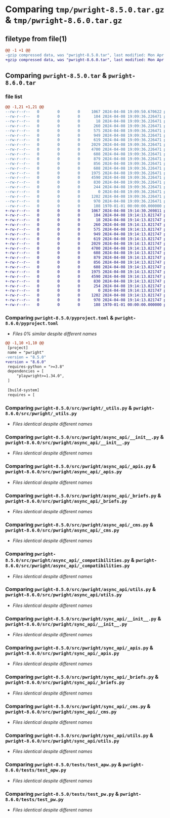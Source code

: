 # Comparing `tmp/pwright-8.5.0.tar.gz` & `tmp/pwright-8.6.0.tar.gz`

## filetype from file(1)

```diff
@@ -1 +1 @@
-gzip compressed data, was "pwright-8.5.0.tar", last modified: Mon Apr  8 19:09:50 2024, max compression
+gzip compressed data, was "pwright-8.6.0.tar", last modified: Mon Apr  8 19:14:30 2024, max compression
```

## Comparing `pwright-8.5.0.tar` & `pwright-8.6.0.tar`

### file list

```diff
@@ -1,21 +1,21 @@
--rw-r--r--   0        0        0     1067 2024-04-08 19:09:50.670622 pwright-8.5.0/pyproject.toml
--rw-r--r--   0        0        0      104 2024-04-08 19:09:36.226471 pwright-8.5.0/src/pwright/__init__.py
--rw-r--r--   0        0        0       18 2024-04-08 19:09:36.226471 pwright-8.5.0/src/pwright/__version__.py
--rw-r--r--   0        0        0      260 2024-04-08 19:09:36.226471 pwright-8.5.0/src/pwright/_constants.py
--rw-r--r--   0        0        0      575 2024-04-08 19:09:36.226471 pwright-8.5.0/src/pwright/_utils.py
--rw-r--r--   0        0        0      949 2024-04-08 19:09:36.226471 pwright-8.5.0/src/pwright/async_api/__init__.py
--rw-r--r--   0        0        0      619 2024-04-08 19:09:36.226471 pwright-8.5.0/src/pwright/async_api/_apis.py
--rw-r--r--   0        0        0     2029 2024-04-08 19:09:36.226471 pwright-8.5.0/src/pwright/async_api/_briefs.py
--rw-r--r--   0        0        0     4700 2024-04-08 19:09:36.226471 pwright-8.5.0/src/pwright/async_api/_cms.py
--rw-r--r--   0        0        0      608 2024-04-08 19:09:36.226471 pwright-8.5.0/src/pwright/async_api/_compatibilities.py
--rw-r--r--   0        0        0      879 2024-04-08 19:09:36.226471 pwright-8.5.0/src/pwright/async_api/utils.py
--rw-r--r--   0        0        0      856 2024-04-08 19:09:36.226471 pwright-8.5.0/src/pwright/sync_api/__init__.py
--rw-r--r--   0        0        0      608 2024-04-08 19:09:36.226471 pwright-8.5.0/src/pwright/sync_api/_apis.py
--rw-r--r--   0        0        0     1975 2024-04-08 19:09:36.226471 pwright-8.5.0/src/pwright/sync_api/_briefs.py
--rw-r--r--   0        0        0     4590 2024-04-08 19:09:36.226471 pwright-8.5.0/src/pwright/sync_api/_cms.py
--rw-r--r--   0        0        0      830 2024-04-08 19:09:36.226471 pwright-8.5.0/src/pwright/sync_api/utils.py
--rw-r--r--   0        0        0      244 2024-04-08 19:09:36.226471 pwright-8.5.0/src/pwright/typealiases.py
--rw-r--r--   0        0        0        0 2024-04-08 19:09:36.226471 pwright-8.5.0/tests/__init__.py
--rw-r--r--   0        0        0     1202 2024-04-08 19:09:36.226471 pwright-8.5.0/tests/test_apw.py
--rw-r--r--   0        0        0      970 2024-04-08 19:09:36.226471 pwright-8.5.0/tests/test_pw.py
--rw-r--r--   0        0        0      108 1970-01-01 00:00:00.000000 pwright-8.5.0/PKG-INFO
+-rw-r--r--   0        0        0     1067 2024-04-08 19:14:30.269811 pwright-8.6.0/pyproject.toml
+-rw-r--r--   0        0        0      104 2024-04-08 19:14:13.821747 pwright-8.6.0/src/pwright/__init__.py
+-rw-r--r--   0        0        0       18 2024-04-08 19:14:13.821747 pwright-8.6.0/src/pwright/__version__.py
+-rw-r--r--   0        0        0      260 2024-04-08 19:14:13.821747 pwright-8.6.0/src/pwright/_constants.py
+-rw-r--r--   0        0        0      575 2024-04-08 19:14:13.821747 pwright-8.6.0/src/pwright/_utils.py
+-rw-r--r--   0        0        0      949 2024-04-08 19:14:13.821747 pwright-8.6.0/src/pwright/async_api/__init__.py
+-rw-r--r--   0        0        0      619 2024-04-08 19:14:13.821747 pwright-8.6.0/src/pwright/async_api/_apis.py
+-rw-r--r--   0        0        0     2029 2024-04-08 19:14:13.821747 pwright-8.6.0/src/pwright/async_api/_briefs.py
+-rw-r--r--   0        0        0     4700 2024-04-08 19:14:13.821747 pwright-8.6.0/src/pwright/async_api/_cms.py
+-rw-r--r--   0        0        0      608 2024-04-08 19:14:13.821747 pwright-8.6.0/src/pwright/async_api/_compatibilities.py
+-rw-r--r--   0        0        0      879 2024-04-08 19:14:13.821747 pwright-8.6.0/src/pwright/async_api/utils.py
+-rw-r--r--   0        0        0      856 2024-04-08 19:14:13.821747 pwright-8.6.0/src/pwright/sync_api/__init__.py
+-rw-r--r--   0        0        0      608 2024-04-08 19:14:13.821747 pwright-8.6.0/src/pwright/sync_api/_apis.py
+-rw-r--r--   0        0        0     1975 2024-04-08 19:14:13.821747 pwright-8.6.0/src/pwright/sync_api/_briefs.py
+-rw-r--r--   0        0        0     4590 2024-04-08 19:14:13.821747 pwright-8.6.0/src/pwright/sync_api/_cms.py
+-rw-r--r--   0        0        0      830 2024-04-08 19:14:13.821747 pwright-8.6.0/src/pwright/sync_api/utils.py
+-rw-r--r--   0        0        0      254 2024-04-08 19:14:13.821747 pwright-8.6.0/src/pwright/typealiases.py
+-rw-r--r--   0        0        0        0 2024-04-08 19:14:13.821747 pwright-8.6.0/tests/__init__.py
+-rw-r--r--   0        0        0     1202 2024-04-08 19:14:13.821747 pwright-8.6.0/tests/test_apw.py
+-rw-r--r--   0        0        0      970 2024-04-08 19:14:13.821747 pwright-8.6.0/tests/test_pw.py
+-rw-r--r--   0        0        0      108 1970-01-01 00:00:00.000000 pwright-8.6.0/PKG-INFO
```

### Comparing `pwright-8.5.0/pyproject.toml` & `pwright-8.6.0/pyproject.toml`

 * *Files 0% similar despite different names*

```diff
@@ -1,10 +1,10 @@
 [project]
 name = "pwright"
-version = "8.5.0"
+version = "8.6.0"
 requires-python = ">=3.8"
 dependencies = [
     "playwright>=1.34.0",
 ]
 
 [build-system]
 requires = [
```

### Comparing `pwright-8.5.0/src/pwright/_utils.py` & `pwright-8.6.0/src/pwright/_utils.py`

 * *Files identical despite different names*

### Comparing `pwright-8.5.0/src/pwright/async_api/__init__.py` & `pwright-8.6.0/src/pwright/async_api/__init__.py`

 * *Files identical despite different names*

### Comparing `pwright-8.5.0/src/pwright/async_api/_apis.py` & `pwright-8.6.0/src/pwright/async_api/_apis.py`

 * *Files identical despite different names*

### Comparing `pwright-8.5.0/src/pwright/async_api/_briefs.py` & `pwright-8.6.0/src/pwright/async_api/_briefs.py`

 * *Files identical despite different names*

### Comparing `pwright-8.5.0/src/pwright/async_api/_cms.py` & `pwright-8.6.0/src/pwright/async_api/_cms.py`

 * *Files identical despite different names*

### Comparing `pwright-8.5.0/src/pwright/async_api/_compatibilities.py` & `pwright-8.6.0/src/pwright/async_api/_compatibilities.py`

 * *Files identical despite different names*

### Comparing `pwright-8.5.0/src/pwright/async_api/utils.py` & `pwright-8.6.0/src/pwright/async_api/utils.py`

 * *Files identical despite different names*

### Comparing `pwright-8.5.0/src/pwright/sync_api/__init__.py` & `pwright-8.6.0/src/pwright/sync_api/__init__.py`

 * *Files identical despite different names*

### Comparing `pwright-8.5.0/src/pwright/sync_api/_apis.py` & `pwright-8.6.0/src/pwright/sync_api/_apis.py`

 * *Files identical despite different names*

### Comparing `pwright-8.5.0/src/pwright/sync_api/_briefs.py` & `pwright-8.6.0/src/pwright/sync_api/_briefs.py`

 * *Files identical despite different names*

### Comparing `pwright-8.5.0/src/pwright/sync_api/_cms.py` & `pwright-8.6.0/src/pwright/sync_api/_cms.py`

 * *Files identical despite different names*

### Comparing `pwright-8.5.0/src/pwright/sync_api/utils.py` & `pwright-8.6.0/src/pwright/sync_api/utils.py`

 * *Files identical despite different names*

### Comparing `pwright-8.5.0/tests/test_apw.py` & `pwright-8.6.0/tests/test_apw.py`

 * *Files identical despite different names*

### Comparing `pwright-8.5.0/tests/test_pw.py` & `pwright-8.6.0/tests/test_pw.py`

 * *Files identical despite different names*

